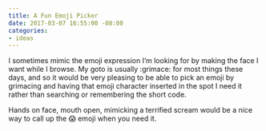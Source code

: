 ```yaml
---
title: A Fun Emoji Picker
date: 2017-03-07 16:55:00 -08:00
categories:
- ideas
---
```


I sometimes mimic the emoji expression I’m looking for by making the face I want while I browse. My goto is usually :grimace: for most things these days, and so it would be very pleasing to be able to pick an emoji by grimacing and having that emoji character inserted in the spot I need it rather than searching or remembering the short code. 

Hands on face, mouth open, mimicking a terrified scream would be a nice way to call up the :scream: emoji when you need it.

